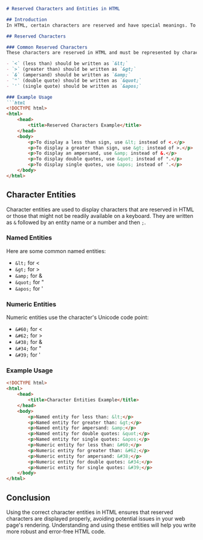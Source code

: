 ```markdown
# Reserved Characters and Entities in HTML

## Introduction
In HTML, certain characters are reserved and have special meanings. To display these characters correctly in a web page, you need to use character entities. This README will guide you through the common reserved characters and their corresponding HTML entities.

## Reserved Characters

### Common Reserved Characters
These characters are reserved in HTML and must be represented by character entities to be displayed properly:

- `<` (less than) should be written as `&lt;`
- `>` (greater than) should be written as `&gt;`
- `&` (ampersand) should be written as `&amp;`
- `"` (double quote) should be written as `&quot;`
- `'` (single quote) should be written as `&apos;`

### Example Usage
```html
<!DOCTYPE html>
<html>
    <head>
        <title>Reserved Characters Example</title>
    </head>
    <body>
        <p>To display a less than sign, use &lt; instead of <.</p>
        <p>To display a greater than sign, use &gt; instead of >.</p>
        <p>To display an ampersand, use &amp; instead of &.</p>
        <p>To display double quotes, use &quot; instead of ".</p>
        <p>To display single quotes, use &apos; instead of '.</p>
    </body>
</html>
```

## Character Entities
Character entities are used to display characters that are reserved in HTML or those that might not be readily available on a keyboard. They are written as `&` followed by an entity name or a number and then `;`.

### Named Entities
Here are some common named entities:

- `&lt;` for <
- `&gt;` for >
- `&amp;` for &
- `&quot;` for "
- `&apos;` for '

### Numeric Entities
Numeric entities use the character's Unicode code point:

- `&#60;` for <
- `&#62;` for >
- `&#38;` for &
- `&#34;` for "
- `&#39;` for '

### Example Usage
```html
<!DOCTYPE html>
<html>
    <head>
        <title>Character Entities Example</title>
    </head>
    <body>
        <p>Named entity for less than: &lt;</p>
        <p>Named entity for greater than: &gt;</p>
        <p>Named entity for ampersand: &amp;</p>
        <p>Named entity for double quotes: &quot;</p>
        <p>Named entity for single quotes: &apos;</p>
        <p>Numeric entity for less than: &#60;</p>
        <p>Numeric entity for greater than: &#62;</p>
        <p>Numeric entity for ampersand: &#38;</p>
        <p>Numeric entity for double quotes: &#34;</p>
        <p>Numeric entity for single quotes: &#39;</p>
    </body>
</html>
```

## Conclusion
Using the correct character entities in HTML ensures that reserved characters are displayed properly, avoiding potential issues in your web page's rendering. Understanding and using these entities will help you write more robust and error-free HTML code.
